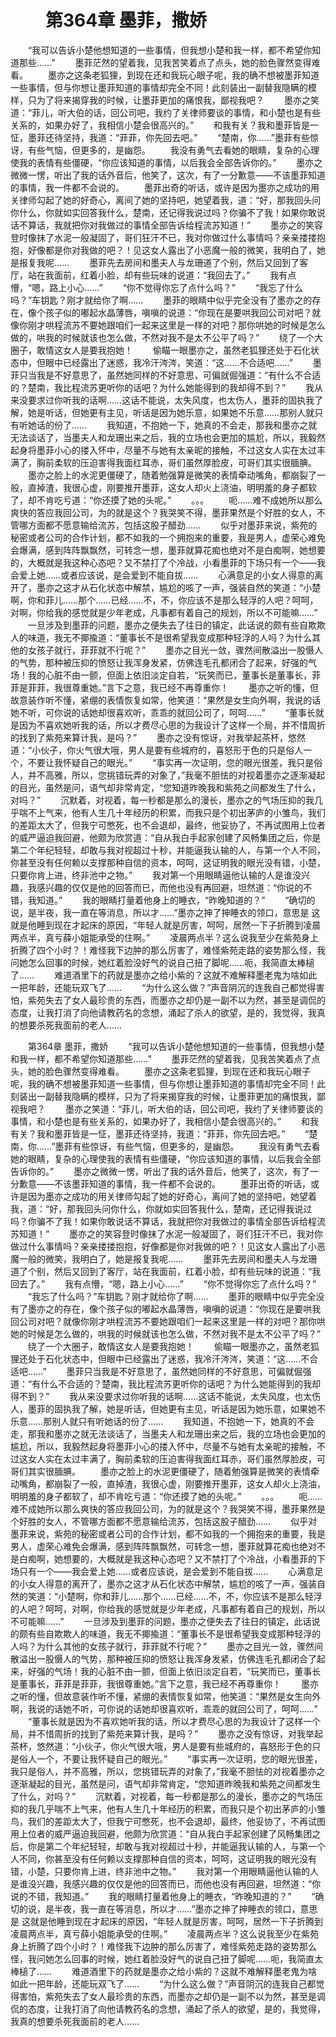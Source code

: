 # 　　第364章 墨菲，撒娇
　　“我可以告诉小楚他想知道的一些事情，但我想小楚和我一样，都不希望你知道那些……”
　　墨菲茫然的望着我，见我苦笑着点了点头，她的脸色骤然变得难看。
　　墨亦之这条老狐狸，到现在还和我玩心眼子呢，我的确不想被墨菲知道一些事情，但与你想让墨菲知道的事情却完全不同！此刻装出一副替我隐瞒的模样，只为了将来揭穿我的时候，让墨菲更加的痛恨我，鄙视我吧？
　　墨亦之笑道：“菲儿，听大伯的话，回公司吧，我约了关律师要谈的事情，和小楚也是有些关系的，如果办好了，我相信小楚会很高兴的。”
　　和我有关？我和墨菲皆是一怔，墨菲还待坚持，我道：“菲菲，你先回去吧。”
　　“楚南，你……”墨菲有些惊讶，有些气恼，但更多的，是幽怨。
　　我没有勇气去看她的眼睛，复杂的心理使我的表情有些僵硬，“你应该知道的事情，以后我会全部告诉你的。”
　　墨亦之微微一愣，听出了我的话外音后，他笑了，这次，有了一分歉意——不该墨菲知道的事情，我一件都不会说的。
　　墨菲出奇的听话，或许是因为墨亦之成功的用关律师勾起了她的好奇心，离间了她的坚持吧，她望着我，道：“好，那我回头问你什么，你就如实回答我什么，楚南，还记得我说过吗？你骗不了我！如果你敢说话不算话，我就把你对我做过的事情全部告诉给程流苏知道！”
　　墨亦之的笑容登时像抹了水泥一般凝固了，哥们狂汗不已，我对你做过什么事情吗？亲亲搂搂抱抱，好像都是你对我做的吧？！见这女人露出了小恶魔一般的微笑，我明白了，她是报复我呢……
　　墨菲先去房间和墨夫人与龙珊道了个别，然后又回到了客厅，站在我面前，红着小脸，却有些玩味的说道：“我回去了。”
　　我有点懵，“嗯，路上小心……”
　　“你不觉得你忘了点什么吗？”
　　“我忘了什么吗？”车钥匙？刚才就给你了啊……
　　墨菲的眼睛中似乎完全没有了墨亦之的存在，像个孩子似的嘟起水晶薄唇，嗔嗔的说道：“你现在是要哄我回公司对吧？就像你刚才哄程流苏不要她跟咱们一起来这里是一样的对吧？那你哄她的时候是怎么做的，哄我的时候就该也怎么做，不然对我不是太不公平了吗？”
　　绕了一个大圈子，敢情这女人是要我抱她！
　　偷瞄一眼墨亦之，虽然老狐狸还处于石化状态中，但眼中已经露出了迷惑，我冷汗涔涔，笑道：“这……不合适吧……”
　　墨菲只当我是不好意思了，虽然她同样的不好意思，可偏就倔强道：“有什么不合适的？楚南，我比程流苏更听你的话吧？为什么她能得到的我却得不到？”
　　我从来没要求过你听我的话啊……这话不能说，太失风度，也太伤人，墨菲的固执我了解，她是听话，但她更有主见，听话是因为她乐意，如果她不乐意……那别人就只有听她话的份了……
　　我知道，不抱她一下，她真的不会走，那我和墨亦之就无法谈话了，当墨夫人和龙珊出来之后，我的立场也会更加的尴尬，所以，我毅然起身将墨菲小心的搂入怀中，尽量不与她有太亲昵的接触，不过这女人实在太过丰满了，胸前柔软的压迫害得我面红耳赤，哥们虽然厚脸皮，可哥们其实很腼腆。
　　墨亦之脸上的水泥更僵硬了，随着勉强算是微笑的表情牵动嘴角，都崩裂了一般，直掉渣，我很心虚，刚要推开墨菲，这女人却火上浇油，明明羞的身子都软了，却不肯吃亏道：“你还摸了她的头呢。”
　　。。。
　　呃……难不成她所以那么爽快的答应我回公司，为的就是这个？我哭笑不得，墨菲果然是个好胜的女人，不管哪方面都不愿意输给流苏，包括这股子醋劲……
　　似乎对墨菲来说，紫苑的秘密或者公司的合作计划，都不如我的一个拥抱来的重要，我是男人，虚荣心难免会爆满，感到阵阵飘飘然，可转念一想，墨菲就算花痴也绝对不是白痴啊，她想要的，大概就是我这种心态吧？又不禁打了个冷战，小看墨菲的下场只有一个——我会爱上她……或者应该说，是会爱到不能自拔……
　　心满意足的小女人得意的离开了，墨亦之这才从石化状态中解禁，尴尬的咳了一声，强装自然的笑道：“小楚啊，你和菲儿……那个……已经……不，不，你应该不是那么轻浮的人吧？呵呵，对啊，你给我的感觉就是少年老成，凡事都有着自己的规划，所以不可能嘛……”
　　一旦涉及到墨菲的问题，墨亦之便失去了往日的镇定，此话说的颇有些自欺欺人的味道，我无不揶揄道：“董事长不是很希望我变成那种轻浮的人吗？为什么其他的女孩子就行，菲菲就不行呢？”
　　墨亦之目光一敛，骤然间散溢出一股慑人的气势，那种被压抑的愤怒让我浑身发紧，仿佛连毛孔都闭合了起来，好强的气场！我的心脏不由一颤，但面上依旧淡定自若，“玩笑而已，董事长是董事长，菲菲是菲菲，我很尊重她。”言下之意，我已经不再尊重你！
　　墨亦之听的懂，但故意装作听不懂，紧绷的表情恢复如常，他笑道：“果然是女生向外啊，我说的话她不听，可你说的话她却很喜欢听，乖乖的就回公司了，呵呵……”
　　“董事长就是因为不喜欢她听我的话，所以才费尽心思的为我设计了这样一个局，并不惜周折的找到了紫苑来算计我，是吗？”
　　墨亦之没有惊讶，对我举起茶杯，悠然道：“小伙子，你火气很大哦，男人是要有些城府的，喜怒形于色的只是俗人一个，不要让我怀疑自己的眼光。”
　　“事实再一次证明，您的眼光很差，我只是俗人，并不高雅，所以，您挑错玩弄的对象了，”我毫不胆怯的对视着墨亦之逐渐凝起的目光，虽然是问，语气却非常肯定，“您知道昨晚我和紫苑之间都发生了什么，对吗？”
　　沉默着，对视着，每一秒都是那么的漫长，墨亦之的气场压抑的我几乎喘不上气来，他有人生几十年经历的积累，而我只是个初出茅庐的小雏鸟，我们的差距太大了，但我宁可憋死，也不会退却，最终，他妥协了，不再试图用上位者的威严逼迫我回避，他颇为欣赏道：“自从我白手起家创建了风畅集团之后，你是第二个年纪轻轻，却敢与我对视超过十秒，并能逼我认输的人，与第一个人不同，你甚至没有任何赖以支撑那种自信的资本，呵呵，这证明我的眼光没有错，小楚，只要你肯上进，终非池中之物。”
　　我对第一个用眼睛逼他认输的人是谁没兴趣，我感兴趣的仅仅是他的回答而已，而他也没有再回避，坦然道：“你说的不错，我知道。”
　　我的眼睛打量着他身上的睡衣，“昨晚知道的？”
　　“确切的说，是半夜，我一直在等消息，所以才……”墨亦之抻了抻睡衣的领口，意思是    这就是他睡到现在才起床的原因，“年轻人就是厉害，呵呵，居然一下子折腾到凌晨两点半，真亏薛小姐能承受的住啊。”
　　凌晨两点半？这么说我至少在紫苑身上折腾了四个小时？！难怪我下边肿的那么厉害了，难怪紫苑走路的姿势那么怪，我问她怎么回事的时候，她红着脸没好气的说自己扭了脚呢……呃，我简直太棒槌了……
　　难道酒里下的药就是墨亦之给小紫的？这就不难解释墨老鬼为啥如此一把年龄，还能玩双飞了……
　　“为什么这么做？”声音阴沉的连我自己都觉得害怕，紫苑失去了女人最珍贵的东西，而墨亦之却仍是一副不以为然，甚至是调侃的态度，让我打消了向他请教药名的念想，涌起了杀人的欲望，是的，我觉得，我真的想要杀死我面前的老人……

　　第364章 墨菲，撒娇
　　“我可以告诉小楚他想知道的一些事情，但我想小楚和我一样，都不希望你知道那些……”
　　墨菲茫然的望着我，见我苦笑着点了点头，她的脸色骤然变得难看。
　　墨亦之这条老狐狸，到现在还和我玩心眼子呢，我的确不想被墨菲知道一些事情，但与你想让墨菲知道的事情却完全不同！此刻装出一副替我隐瞒的模样，只为了将来揭穿我的时候，让墨菲更加的痛恨我，鄙视我吧？
　　墨亦之笑道：“菲儿，听大伯的话，回公司吧，我约了关律师要谈的事情，和小楚也是有些关系的，如果办好了，我相信小楚会很高兴的。”
　　和我有关？我和墨菲皆是一怔，墨菲还待坚持，我道：“菲菲，你先回去吧。”
　　“楚南，你……”墨菲有些惊讶，有些气恼，但更多的，是幽怨。
　　我没有勇气去看她的眼睛，复杂的心理使我的表情有些僵硬，“你应该知道的事情，以后我会全部告诉你的。”
　　墨亦之微微一愣，听出了我的话外音后，他笑了，这次，有了一分歉意——不该墨菲知道的事情，我一件都不会说的。
　　墨菲出奇的听话，或许是因为墨亦之成功的用关律师勾起了她的好奇心，离间了她的坚持吧，她望着我，道：“好，那我回头问你什么，你就如实回答我什么，楚南，还记得我说过吗？你骗不了我！如果你敢说话不算话，我就把你对我做过的事情全部告诉给程流苏知道！”
　　墨亦之的笑容登时像抹了水泥一般凝固了，哥们狂汗不已，我对你做过什么事情吗？亲亲搂搂抱抱，好像都是你对我做的吧？！见这女人露出了小恶魔一般的微笑，我明白了，她是报复我呢……
　　墨菲先去房间和墨夫人与龙珊道了个别，然后又回到了客厅，站在我面前，红着小脸，却有些玩味的说道：“我回去了。”
　　我有点懵，“嗯，路上小心……”
　　“你不觉得你忘了点什么吗？”
　　“我忘了什么吗？”车钥匙？刚才就给你了啊……
　　墨菲的眼睛中似乎完全没有了墨亦之的存在，像个孩子似的嘟起水晶薄唇，嗔嗔的说道：“你现在是要哄我回公司对吧？就像你刚才哄程流苏不要她跟咱们一起来这里是一样的对吧？那你哄她的时候是怎么做的，哄我的时候就该也怎么做，不然对我不是太不公平了吗？”
　　绕了一个大圈子，敢情这女人是要我抱她！
　　偷瞄一眼墨亦之，虽然老狐狸还处于石化状态中，但眼中已经露出了迷惑，我冷汗涔涔，笑道：“这……不合适吧……”
　　墨菲只当我是不好意思了，虽然她同样的不好意思，可偏就倔强道：“有什么不合适的？楚南，我比程流苏更听你的话吧？为什么她能得到的我却得不到？”
　　我从来没要求过你听我的话啊……这话不能说，太失风度，也太伤人，墨菲的固执我了解，她是听话，但她更有主见，听话是因为她乐意，如果她不乐意……那别人就只有听她话的份了……
　　我知道，不抱她一下，她真的不会走，那我和墨亦之就无法谈话了，当墨夫人和龙珊出来之后，我的立场也会更加的尴尬，所以，我毅然起身将墨菲小心的搂入怀中，尽量不与她有太亲昵的接触，不过这女人实在太过丰满了，胸前柔软的压迫害得我面红耳赤，哥们虽然厚脸皮，可哥们其实很腼腆。
　　墨亦之脸上的水泥更僵硬了，随着勉强算是微笑的表情牵动嘴角，都崩裂了一般，直掉渣，我很心虚，刚要推开墨菲，这女人却火上浇油，明明羞的身子都软了，却不肯吃亏道：“你还摸了她的头呢。”
　　。。。
　　呃……难不成她所以那么爽快的答应我回公司，为的就是这个？我哭笑不得，墨菲果然是个好胜的女人，不管哪方面都不愿意输给流苏，包括这股子醋劲……
　　似乎对墨菲来说，紫苑的秘密或者公司的合作计划，都不如我的一个拥抱来的重要，我是男人，虚荣心难免会爆满，感到阵阵飘飘然，可转念一想，墨菲就算花痴也绝对不是白痴啊，她想要的，大概就是我这种心态吧？又不禁打了个冷战，小看墨菲的下场只有一个——我会爱上她……或者应该说，是会爱到不能自拔……
　　心满意足的小女人得意的离开了，墨亦之这才从石化状态中解禁，尴尬的咳了一声，强装自然的笑道：“小楚啊，你和菲儿……那个……已经……不，不，你应该不是那么轻浮的人吧？呵呵，对啊，你给我的感觉就是少年老成，凡事都有着自己的规划，所以不可能嘛……”
　　一旦涉及到墨菲的问题，墨亦之便失去了往日的镇定，此话说的颇有些自欺欺人的味道，我无不揶揄道：“董事长不是很希望我变成那种轻浮的人吗？为什么其他的女孩子就行，菲菲就不行呢？”
　　墨亦之目光一敛，骤然间散溢出一股慑人的气势，那种被压抑的愤怒让我浑身发紧，仿佛连毛孔都闭合了起来，好强的气场！我的心脏不由一颤，但面上依旧淡定自若，“玩笑而已，董事长是董事长，菲菲是菲菲，我很尊重她。”言下之意，我已经不再尊重你！
　　墨亦之听的懂，但故意装作听不懂，紧绷的表情恢复如常，他笑道：“果然是女生向外啊，我说的话她不听，可你说的话她却很喜欢听，乖乖的就回公司了，呵呵……”
　　“董事长就是因为不喜欢她听我的话，所以才费尽心思的为我设计了这样一个局，并不惜周折的找到了紫苑来算计我，是吗？”
　　墨亦之没有惊讶，对我举起茶杯，悠然道：“小伙子，你火气很大哦，男人是要有些城府的，喜怒形于色的只是俗人一个，不要让我怀疑自己的眼光。”
　　“事实再一次证明，您的眼光很差，我只是俗人，并不高雅，所以，您挑错玩弄的对象了，”我毫不胆怯的对视着墨亦之逐渐凝起的目光，虽然是问，语气却非常肯定，“您知道昨晚我和紫苑之间都发生了什么，对吗？”
　　沉默着，对视着，每一秒都是那么的漫长，墨亦之的气场压抑的我几乎喘不上气来，他有人生几十年经历的积累，而我只是个初出茅庐的小雏鸟，我们的差距太大了，但我宁可憋死，也不会退却，最终，他妥协了，不再试图用上位者的威严逼迫我回避，他颇为欣赏道：“自从我白手起家创建了风畅集团之后，你是第二个年纪轻轻，却敢与我对视超过十秒，并能逼我认输的人，与第一个人不同，你甚至没有任何赖以支撑那种自信的资本，呵呵，这证明我的眼光没有错，小楚，只要你肯上进，终非池中之物。”
　　我对第一个用眼睛逼他认输的人是谁没兴趣，我感兴趣的仅仅是他的回答而已，而他也没有再回避，坦然道：“你说的不错，我知道。”
　　我的眼睛打量着他身上的睡衣，“昨晚知道的？”
　　“确切的说，是半夜，我一直在等消息，所以才……”墨亦之抻了抻睡衣的领口，意思是    这就是他睡到现在才起床的原因，“年轻人就是厉害，呵呵，居然一下子折腾到凌晨两点半，真亏薛小姐能承受的住啊。”
　　凌晨两点半？这么说我至少在紫苑身上折腾了四个小时？！难怪我下边肿的那么厉害了，难怪紫苑走路的姿势那么怪，我问她怎么回事的时候，她红着脸没好气的说自己扭了脚呢……呃，我简直太棒槌了……
　　难道酒里下的药就是墨亦之给小紫的？这就不难解释墨老鬼为啥如此一把年龄，还能玩双飞了……
　　“为什么这么做？”声音阴沉的连我自己都觉得害怕，紫苑失去了女人最珍贵的东西，而墨亦之却仍是一副不以为然，甚至是调侃的态度，让我打消了向他请教药名的念想，涌起了杀人的欲望，是的，我觉得，我真的想要杀死我面前的老人……
